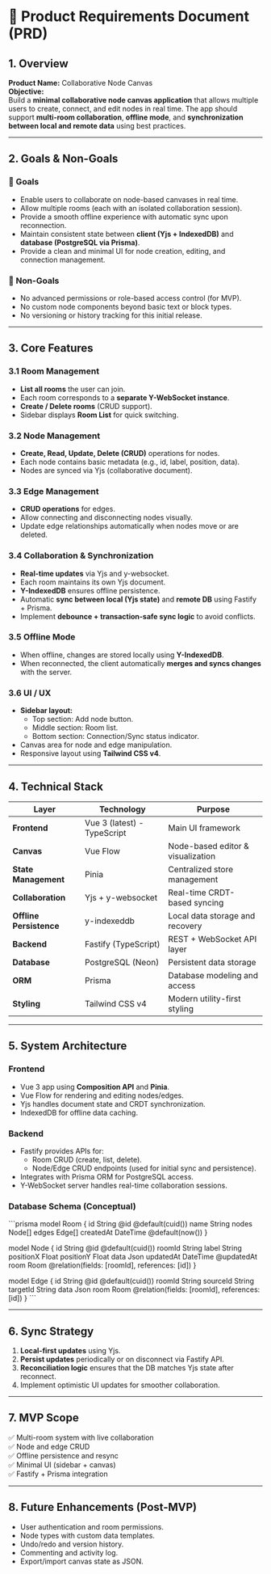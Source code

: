 # 🧩 Product Requirements Document (PRD)

## 1. Overview

**Product Name:** Collaborative Node Canvas  
**Objective:**  
Build a **minimal collaborative node canvas application** that allows multiple users to create, connect, and edit nodes in real time. The app should support **multi-room collaboration**, **offline mode**, and **synchronization between local and remote data** using best practices.

---

## 2. Goals & Non-Goals

### 🎯 Goals

- Enable users to collaborate on node-based canvases in real time.
- Allow multiple rooms (each with an isolated collaboration session).
- Provide a smooth offline experience with automatic sync upon reconnection.
- Maintain consistent state between **client (Yjs + IndexedDB)** and **database (PostgreSQL via Prisma)**.
- Provide a clean and minimal UI for node creation, editing, and connection management.

### 🚫 Non-Goals

- No advanced permissions or role-based access control (for MVP).
- No custom node components beyond basic text or block types.
- No versioning or history tracking for this initial release.

---

## 3. Core Features

### 3.1 Room Management

- **List all rooms** the user can join.
- Each room corresponds to a **separate Y-WebSocket instance**.
- **Create / Delete rooms** (CRUD support).
- Sidebar displays **Room List** for quick switching.

### 3.2 Node Management

- **Create, Read, Update, Delete (CRUD)** operations for nodes.
- Each node contains basic metadata (e.g., id, label, position, data).
- Nodes are synced via Yjs (collaborative document).

### 3.3 Edge Management

- **CRUD operations** for edges.
- Allow connecting and disconnecting nodes visually.
- Update edge relationships automatically when nodes move or are deleted.

### 3.4 Collaboration & Synchronization

- **Real-time updates** via Yjs and y-websocket.
- Each room maintains its own Yjs document.
- **Y-IndexedDB** ensures offline persistence.
- Automatic **sync between local (Yjs state)** and **remote DB** using Fastify + Prisma.
- Implement **debounce + transaction-safe sync logic** to avoid conflicts.

### 3.5 Offline Mode

- When offline, changes are stored locally using **Y-IndexedDB**.
- When reconnected, the client automatically **merges and syncs changes** with the server.

### 3.6 UI / UX

- **Sidebar layout:**
  - Top section: Add node button.
  - Middle section: Room list.
  - Bottom section: Connection/Sync status indicator.
- Canvas area for node and edge manipulation.
- Responsive layout using **Tailwind CSS v4**.

---

## 4. Technical Stack

| Layer                   | Technology                  | Purpose                           |
| ----------------------- | --------------------------- | --------------------------------- |
| **Frontend**            | Vue 3 (latest) - TypeScript | Main UI framework                 |
| **Canvas**              | Vue Flow                    | Node-based editor & visualization |
| **State Management**    | Pinia                       | Centralized store management      |
| **Collaboration**       | Yjs + y-websocket           | Real-time CRDT-based syncing      |
| **Offline Persistence** | y-indexeddb                 | Local data storage and recovery   |
| **Backend**             | Fastify (TypeScript)        | REST + WebSocket API layer        |
| **Database**            | PostgreSQL (Neon)           | Persistent data storage           |
| **ORM**                 | Prisma                      | Database modeling and access      |
| **Styling**             | Tailwind CSS v4             | Modern utility-first styling      |

---

## 5. System Architecture

### Frontend

- Vue 3 app using **Composition API** and **Pinia**.
- Vue Flow for rendering and editing nodes/edges.
- Yjs handles document state and CRDT synchronization.
- IndexedDB for offline data caching.

### Backend

- Fastify provides APIs for:
  - Room CRUD (create, list, delete).
  - Node/Edge CRUD endpoints (used for initial sync and persistence).
- Integrates with Prisma ORM for PostgreSQL access.
- Y-WebSocket server handles real-time collaboration sessions.

### Database Schema (Conceptual)

\`\`\`prisma
model Room {
id String @id @default(cuid())
name String
nodes Node[]
edges Edge[]
createdAt DateTime @default(now())
}

model Node {
id String @id @default(cuid())
roomId String
label String
positionX Float
positionY Float
data Json
updatedAt DateTime @updatedAt
room Room @relation(fields: [roomId], references: [id])
}

model Edge {
id String @id @default(cuid())
roomId String
sourceId String
targetId String
data Json
room Room @relation(fields: [roomId], references: [id])
}
\`\`\`

---

## 6. Sync Strategy

1. **Local-first updates** using Yjs.
2. **Persist updates** periodically or on disconnect via Fastify API.
3. **Reconciliation logic** ensures that the DB matches Yjs state after reconnect.
4. Implement optimistic UI updates for smoother collaboration.

---

## 7. MVP Scope

✅ Multi-room system with live collaboration  
✅ Node and edge CRUD  
✅ Offline persistence and resync  
✅ Minimal UI (sidebar + canvas)  
✅ Fastify + Prisma integration

---

## 8. Future Enhancements (Post-MVP)

- User authentication and room permissions.
- Node types with custom data templates.
- Undo/redo and version history.
- Commenting and activity log.
- Export/import canvas state as JSON.
